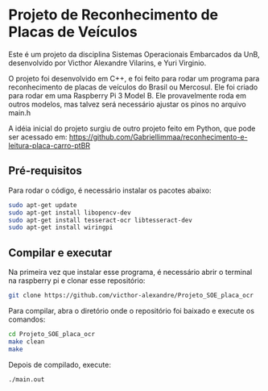 # Projeto de Reconhecimento de Placas de Veículos

Este é um projeto da disciplina Sistemas Operacionais Embarcados da UnB, desenvolvido por Victhor Alexandre Vilarins, e Yuri Virginio.

O projeto foi desenvolvido em C++, e foi feito para rodar um programa para reconhecimento de placas de veículos do Brasil ou Mercosul. Ele foi criado para rodar em uma Raspberry Pi 3 Model B. Ele provavelmente roda em outros modelos, mas talvez será necessário ajustar os pinos no arquivo main.h

A idéia inicial do projeto surgiu de outro projeto feito em Python, que pode ser acessado em:
https://github.com/Gabriellimmaa/reconhecimento-e-leitura-placa-carro-ptBR

## Pré-requisitos

Para rodar o código, é necessário instalar os pacotes abaixo:

```sh
sudo apt-get update
sudo apt-get install libopencv-dev
sudo apt-get install tesseract-ocr libtesseract-dev
sudo apt-get install wiringpi
```

## Compilar e executar

Na primeira vez que instalar esse programa, é necessário abrir o terminal na raspberry pi e clonar esse repositório:

```sh
git clone https://github.com/victhor-alexandre/Projeto_SOE_placa_ocr

```

Para compilar, abra o diretório onde o repositório foi baixado e execute os comandos:

```sh
cd Projeto_SOE_placa_ocr
make clean
make
```

Depois de compilado, execute:

```sh
./main.out
``` 
